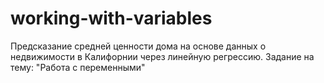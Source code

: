 # working-with-variables
Предсказание средней ценности дома на основе данных о недвижимости в Калифорнии через линейную регрессию. Задание на тему: "Работа с переменными"
